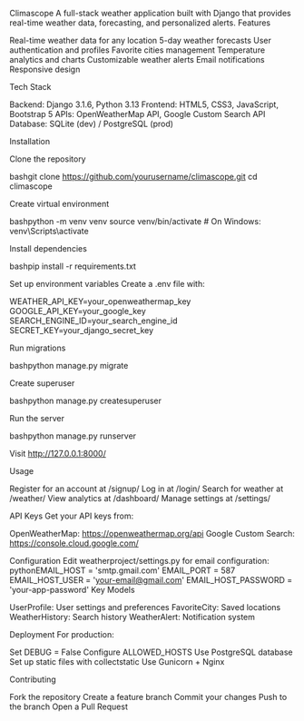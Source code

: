 Climascope
A full-stack weather application built with Django that provides real-time weather data, forecasting, and personalized alerts.
Features

Real-time weather data for any location
5-day weather forecasts
User authentication and profiles
Favorite cities management
Temperature analytics and charts
Customizable weather alerts
Email notifications
Responsive design

Tech Stack

Backend: Django 3.1.6, Python 3.13
Frontend: HTML5, CSS3, JavaScript, Bootstrap 5
APIs: OpenWeatherMap API, Google Custom Search API
Database: SQLite (dev) / PostgreSQL (prod)

Installation

Clone the repository

bashgit clone https://github.com/yourusername/climascope.git
cd climascope

Create virtual environment

bashpython -m venv venv
source venv/bin/activate  # On Windows: venv\Scripts\activate

Install dependencies

bashpip install -r requirements.txt

Set up environment variables
Create a .env file with:

WEATHER_API_KEY=your_openweathermap_key
GOOGLE_API_KEY=your_google_key
SEARCH_ENGINE_ID=your_search_engine_id
SECRET_KEY=your_django_secret_key

Run migrations

bashpython manage.py migrate

Create superuser

bashpython manage.py createsuperuser

Run the server

bashpython manage.py runserver

Visit http://127.0.0.1:8000/

Usage

Register for an account at /signup/
Log in at /login/
Search for weather at /weather/
View analytics at /dashboard/
Manage settings at /settings/

API Keys
Get your API keys from:

OpenWeatherMap: https://openweathermap.org/api
Google Custom Search: https://console.cloud.google.com/

Configuration
Edit weatherproject/settings.py for email configuration:
pythonEMAIL_HOST = 'smtp.gmail.com'
EMAIL_PORT = 587
EMAIL_HOST_USER = 'your-email@gmail.com'
EMAIL_HOST_PASSWORD = 'your-app-password'
Key Models

UserProfile: User settings and preferences
FavoriteCity: Saved locations
WeatherHistory: Search history
WeatherAlert: Notification system

Deployment
For production:

Set DEBUG = False
Configure ALLOWED_HOSTS
Use PostgreSQL database
Set up static files with collectstatic
Use Gunicorn + Nginx

Contributing

Fork the repository
Create a feature branch
Commit your changes
Push to the branch
Open a Pull Request
